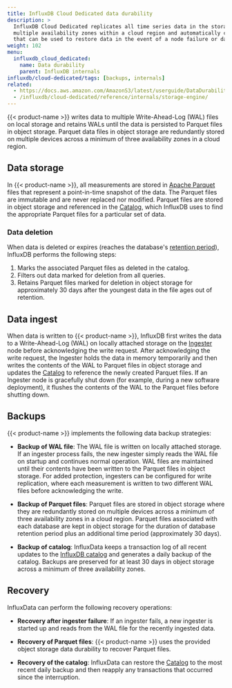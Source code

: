 ```yaml
---
title: InfluxDB Cloud Dedicated data durability
description: >
  InfluxDB Cloud Dedicated replicates all time series data in the storage tier across
  multiple availability zones within a cloud region and automatically creates backups
  that can be used to restore data in the event of a node failure or data corruption.
weight: 102
menu:
  influxdb_cloud_dedicated:
    name: Data durability
    parent: InfluxDB internals
influxdb/cloud-dedicated/tags: [backups, internals]
related:
  - https://docs.aws.amazon.com/AmazonS3/latest/userguide/DataDurability.html, AWS S3 Data Durabililty
  - /influxdb/cloud-dedicated/reference/internals/storage-engine/
---
```


{{< product-name >}} writes data to multiple Write-Ahead-Log (WAL) files on local
storage and retains WALs until the data is persisted to Parquet files in object storage.
Parquet data files in object storage are redundantly stored on multiple devices
across a minimum of three availability zones in a cloud region.

## Data storage

In {{< product-name >}}, all measurements are stored in
[Apache Parquet](https://parquet.apache.org/) files that represent a
point-in-time snapshot of the data. The Parquet files are immutable and are
never replaced nor modified. Parquet files are stored in object storage and
referenced in the [Catalog](/influxdb/cloud-dedicated/reference/internals/storage-engine/#catalog), which InfluxDB uses to find the appropriate Parquet files for a particular set of data.

### Data deletion

When data is deleted or expires (reaches the database's [retention period](/influxdb/cloud-dedicated/reference/internals/data-retention/#database-retention-period)), InfluxDB performs the following steps:

1. Marks the associated Parquet files as deleted in the catalog.
2. Filters out data marked for deletion from all queries.
3. Retains Parquet files marked for deletion in object storage for approximately 30 days after the youngest data in the file ages out of retention.

## Data ingest

When data is written to {{< product-name >}}, InfluxDB first writes the data to a
Write-Ahead-Log (WAL) on locally attached storage on the [Ingester](/influxdb/cloud-dedicated/reference/internals/storage-engine/#ingester) node before
acknowledging the write request. After acknowledging the write request, the
Ingester holds the data in memory temporarily and then writes the contents of
the WAL to Parquet files in object storage and updates the [Catalog](/influxdb/cloud-dedicated/reference/internals/storage-engine/#catalog) to
reference the newly created Parquet files. If an Ingester node is gracefully shut
down (for example, during a new software deployment), it flushes the contents of
the WAL to the Parquet files before shutting down.

## Backups

{{< product-name >}} implements the following data backup strategies:

- **Backup of WAL file**: The WAL file is written on locally attached storage.
  If an ingester process fails, the new ingester simply reads the WAL file on
  startup and continues normal operation. WAL files are maintained until their
  contents have been written to the Parquet files in object storage.
  For added protection, ingesters can be configured for write replication, where
  each measurement is written to two different WAL files before acknowledging
  the write.

- **Backup of Parquet files**: Parquet files are stored in object storage where
  they are redundantly stored on multiple devices across a minimum of three
  availability zones in a cloud region. Parquet files associated with each
  database are kept in object storage for the duration of database retention period
  plus an additional time period (approximately 30 days).

- **Backup of catalog**: InfluxData keeps a transaction log of all recent updates
  to the [InfluxDB catalog](/influxdb/cloud-dedicated/reference/internals/storage-engine/#catalog) and generates a daily backup of
  the catalog. Backups are preserved for at least 30 days in object storage across a minimum
  of three availability zones.

## Recovery

InfluxData can perform the following recovery operations:

- **Recovery after ingester failure**: If an ingester fails, a new ingester is
  started up and reads from the WAL file for the recently ingested data.

- **Recovery of Parquet files**: {{< product-name >}} uses the provided object
  storage data durability to recover Parquet files.

- **Recovery of the catalog**: InfluxData can restore the [Catalog](/influxdb/cloud-dedicated/reference/internals/storage-engine/#catalog) to
  the most recent daily backup and then reapply any transactions
  that occurred since the interruption.
